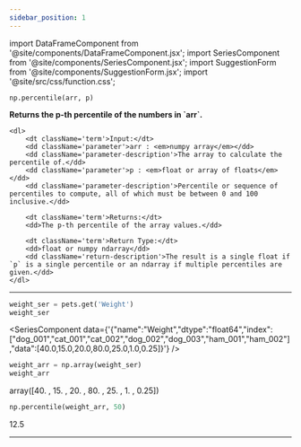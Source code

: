 ```yaml
---
sidebar_position: 1
---
```


import DataFrameComponent from '@site/components/DataFrameComponent.jsx';
import SeriesComponent from '@site/components/SeriesComponent.jsx';
import SuggestionForm from '@site/components/SuggestionForm.jsx';
import '@site/src/css/function.css';

<code>np.percentile(arr, p)</code>

<div className='base'>
    <p><strong>Returns the p-th percentile of the numbers in `arr`.</strong></p>

    <dl>
        <dt className='term'>Input:</dt>
        <dd className='parameter'>arr : <em>numpy array</em></dd>
        <dd className='parameter-description'>The array to calculate the percentile of.</dd>
        <dd className='parameter'>p : <em>float or array of floats</em></dd>
        <dd className='parameter-description'>Percentile or sequence of percentiles to compute, all of which must be between 0 and 100 inclusive.</dd>

        <dt className='term'>Returns:</dt>
        <dd>The p-th percentile of the array values.</dd>

        <dt className='term'>Return Type:</dt>
        <dd>float or numpy ndarray</dd>
        <dd className='return-description'>The result is a single float if `p` is a single percentile or an ndarray if multiple percentiles are given.</dd>
    </dl>
</div>

---

```python
weight_ser = pets.get('Weight')
weight_ser
```

<SeriesComponent data={'{"name":"Weight","dtype":"float64","index":["dog_001","cat_001","cat_002","dog_002","dog_003","ham_001","ham_002"],"data":[40.0,15.0,20.0,80.0,25.0,1.0,0.25]}'} />

```python
weight_arr = np.array(weight_ser)
weight_arr
```
array([40.  , 15.  , 20.  , 80.  , 25.  ,  1.  ,  0.25])

```python
np.percentile(weight_arr, 50)
```
12.5

---
<SuggestionForm/>
